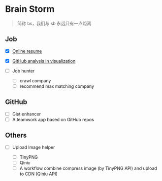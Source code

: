 # Brain Storm

> 简称 bs，我们与 sb 永远只有一点距离

## Job

- [x] [Online resume](https://github.com/ecmadao/hacknical)
- [x] [GitHub analysis in visualization](https://github.com/ecmadao/hacknical)
- [ ] Job hunter

  - [ ] crawl company
  - [ ] recommend max matching company

## GitHub

- [ ] Gist enhancer
- [ ] A teamwork app based on GitHub repos

## Others

- [ ] Upload Image helper

  - [ ] TinyPNG
  - [ ] Qiniu
  - [ ] A workflow combine compress image (by TinyPNG API) and upload to CDN (Qiniu API)

